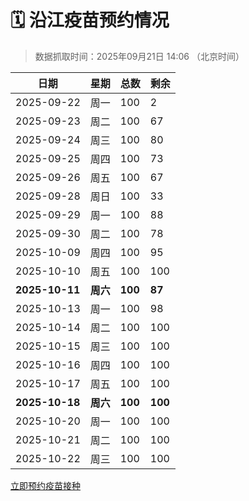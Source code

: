 # 🗓️ 沿江疫苗预约情况

> 数据抓取时间：2025年09月21日 14:06 （北京时间）

| 日期 | 星期 | 总数 | 剩余 |
|------|------|------|------|
| 2025-09-22 | 周一 | 100 | 2 |
| 2025-09-23 | 周二 | 100 | 67 |
| 2025-09-24 | 周三 | 100 | 80 |
| 2025-09-25 | 周四 | 100 | 73 |
| 2025-09-26 | 周五 | 100 | 67 |
| 2025-09-28 | 周日 | 100 | 33 |
| 2025-09-29 | 周一 | 100 | 88 |
| 2025-09-30 | 周二 | 100 | 78 |
| 2025-10-09 | 周四 | 100 | 95 |
| 2025-10-10 | 周五 | 100 | 100 |
| **2025-10-11** | **周六** | **100** | **87** |
| 2025-10-13 | 周一 | 100 | 98 |
| 2025-10-14 | 周二 | 100 | 100 |
| 2025-10-15 | 周三 | 100 | 100 |
| 2025-10-16 | 周四 | 100 | 100 |
| 2025-10-17 | 周五 | 100 | 100 |
| **2025-10-18** | **周六** | **100** | **100** |
| 2025-10-20 | 周一 | 100 | 100 |
| 2025-10-21 | 周二 | 100 | 100 |
| 2025-10-22 | 周三 | 100 | 100 |


<div class="button-container">
<a class="btn" href="http://yfzweb.ishequ.net/#/login" target="_blank">立即预约疫苗接种</a>
</div>

